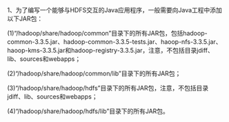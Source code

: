1、为了编写一个能够与HDFS交互的Java应用程序，一般需要向Java工程中添加以下JAR包：

(1)“/hadoop/share/hadoop/common”目录下的所有JAR包，包括hadoop-common-3.3.5.jar、hadoop-common-3.3.5-tests.jar、haoop-nfs-3.3.5.jar、haoop-kms-3.3.5.jar和hadoop-registry-3.3.5.jar，注意，不包括目录jdiff、lib、sources和webapps；

(2)“/hadoop/share/hadoop/common/lib”目录下的所有JAR包；

(3)“/hadoop/share/hadoop/hdfs”目录下的所有JAR包，注意，不包括目录jdiff、lib、sources和webapps；

(4)“/hadoop/share/hadoop/hdfs/lib”目录下的所有JAR包。
